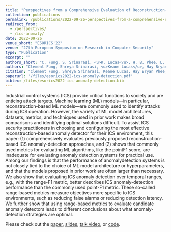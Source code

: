 ```yaml
---
title: "Perspectives from a Comprehensive Evaluation of Reconstruction-based Anomaly Detection in Industrial Control Systems"
collection: publications
permalink: /publications/2022-09-26-perspectives-from-a-comprehensive-evaluation-of-reconstruction-based-anomaly-detection-in-industrial-control-systems
redirect_from: 
  - /perspectives/
  - /ics-anomaly/
date: 2022-09-26
venue_short: "ESORICS'22"
venue: "27th European Symposium on Research in Computer Security"
type: "Publication"
excerpt: ""
authors_short: "C. Fung, S. Srinarasi, <u>K. Lucas</u>, H. B. Phee, L. Bauer"
authors: "Clement Fung, Shreya Srinarasi, <u>Keane Lucas</u>, Hay Bryan Phee, and Lujo Bauer"
citation: "Clement Fung, Shreya Srinarasi, Keane Lucas, Hay Bryan Phee, Lujo Bauer. Perspectives from a Comprehensive Evaluation of Reconstruction-based Anomaly Detection in Industrial Control Systems. In Proc. ESORICS'22."
paperurl: '/files/esorics2022-ics-anomaly-detection.pdf'
bibtex: /files/esorics2022-ics-anomaly-detection.bib
---
```

Industrial control systems (ICS) provide critical functions to society and are enticing attack targets. Machine learning (ML) models—in particular, reconstruction-based ML models—are commonly used to identify attacks during ICS operation. However, the variety of ML model architectures, datasets, metrics, and techniques used in prior work makes broad comparisons and identifying optimal solutions difficult. To assist ICS security practitioners in choosing and configuring the most effective reconstruction-based anomaly detector for their ICS environment, this paper: (1) comprehensively evaluates previously proposed reconstruction-based ICS anomaly-detection approaches, and (2) shows that commonly used metrics for evaluating ML algorithms, like the pointF1 score, are inadequate for evaluating anomaly detection systems for practical use. Among our findings is that the performance of anomalydetection systems is not closely tied to the choice of ML model architecture or hyperparameters, and that the models proposed in prior work are often larger than necessary. We also show that evaluating ICS anomaly detection over temporal ranges, e.g., with the range-F1 metric, better describes ICS anomaly-detection performance than the commonly used point-F1 metric. These so-called range-based metrics measure objectives more specific to ICS environments, such as reducing false alarms or reducing detection latency. We further show that using range-based metrics to evaluate candidate anomaly detectors leads to different conclusions about what anomaly-detection strategies are optimal.

Please check out the [paper](/files/esorics2022-ics-anomaly-detection.pdf), [slides](/files/esorics2022-ics-anomaly-detection-slides.pdf), [talk video](https://www.youtube.com/watch?v=vHbY7HsBUKQ), or [code](https://github.com/pwwl/ics-anomaly-detection).

